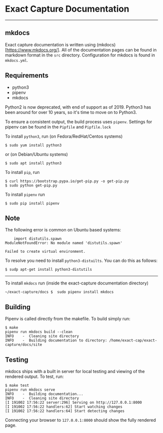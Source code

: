 # Exact Capture Documentation
-----------------------------

## mkdocs
Exact capture documentation is written using (mkdocs)[https://www.mkdocs.org/].
All of the documentation pages can be found in markdown format in the `src` directory.
Configuration for mkdocs is found in `mkdocs.yml`.

## Requirements
- python3
- pipenv
- mkdocs

Python2 is now deprecated, with end of support as of 2019.
Python3 has been around for over 10 years, so it's time to move on to Python3.

To ensure a consistent output, the build process uses `pipenv`.
Settings for pipenv can be found in the `Pipfile` and `Pipfile.lock`

To install `python3`, run (on Fedora/RedHat/Centos systems)
```
$ sudo yum install python3
```

or  (on Debian/Ubuntu systems)

```
$ sudo apt install python3
```


To install `pip`, run
```
$ curl https://bootstrap.pypa.io/get-pip.py -o get-pip.py
$ sudo python get-pip.py
```

To install `pipenv` run
```
$ sudo pip install pipenv
```
**Note**
-----------------
The following error is common on Ubuntu based systems: 

```
    import distutils.spawn
ModuleNotFoundError: No module named 'distutils.spawn'

Failed to create virtual environment.
```

To resolve you need to install `python3-distuilts`. 
You can do this as follows: 
```
$ sudp apt-get install python3-distutils
```
-----------------


To install `mkdocs` run (inside the exact-capture documentation directory)
```
~/exact-capture/docs $  sudo pipenv install mkdocs
```


## Building
Pipenv is called directly from the makefile. To build simply run:

```
$ make
pipenv run mkdocs build --clean
INFO    -  Cleaning site directory
INFO    -  Building documentation to directory: /home/exact-cap/exact-capture/docs/site
```

## Testing
mkdocs ships with a built in server for local testing and viewing of the rendered output.
To test, run:

```
$ make test
pipenv run mkdocs serve
INFO    -  Building documentation...
INFO    -  Cleaning site directory
[I 191002 17:56:22 server:296] Serving on http://127.0.0.1:8000
[I 191002 17:56:22 handlers:62] Start watching changes
[I 191002 17:56:22 handlers:64] Start detecting changes
```

Connecting your browser to `127.0.0.1:8000` should show the fully rendered page.
